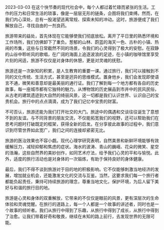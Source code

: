 2023-03-03
在这个快节奏的现代社会中，每个人都过着忙碌而紧张的生活。工作的压力和日常生活的琐事，像是一层层无形的链条，企图将我们束缚。然而，在我们内心深处，总有一股渴望逃离常规、探索未知的冲动。这时，旅游便成了我们解放自己，寻找自由的一剂良药。

旅游带来的益处，首先体现在它能够使我们彻底放松。离开了平日里的熟悉环境和工作场所，我们仿佛卸下了重负。葱郁的山林、蔚蓝的海天一色、古朴的小镇、热闹的市集，这些与日常截然不同的场景，令我们的心灵得到了极大的安慰。在寂静的山谷中聆听风的歌唱，在广阔的海面上追逐波浪的足迹，在小镇的咖啡馆里享受片刻的闲适，旅游不仅仅是对身体的休憩，更是对灵魂的抚慰。

旅游还是一次新知的积累，是人生教育的重要一课。通过旅行，我们可以接触到不同的文化传统、生活方式，甚至是迥异的思维模式。置身他乡，我们会发现即使语言不通，微笑和善意却是最美丽的通行证。我们了解到每一个地方都有各自的历史故事，每一座城市都有它独特的魅力。从博物馆的历史展品到市井中的民风民俗，从古老的建筑遗迹到大自然的绮丽风景，这一切都是我们认识世界、认识自己的宝贵机会。旅行中的点点滴滴，成为了我们记忆中宝贵的财富。

不可否认，旅游还能为我们打开社交的大门。旅途中的偶遇和交谈往往诞生了意想不到的友谊。与不同背景的朋友交流，不仅能拓宽我们的视野，还可以帮助我们在思考问题时打破既定的框架，获得全新的启发。在分享彼此故事的过程中，我们意识到尽管世界如此宽广，我们之间的连接却紧密无比。

旅游的医治效果也不容小觑。现代心理学研究表明，自然美景和新鲜环境能够有效缓解压力，减轻抑郁和焦虑的症状。海水的波涛、青山的巍峨、花朵的微笑、星空的浩瀚，这些自然界的美妙创作，如同艺术疗法，给予我们心灵的平和与愉悦。此外，适度的旅行活动也是对身体的一次锻炼，有助于保持良好的身体健康。

最后，我们不得不谈到旅游对于目的地的积极影响。它不仅能够刺激当地经济的发展，增加就业机会，还能激发文化的交流与互鉴。当然，这要求我们每一个旅行者都能负起责任，秉持可持续旅游的理念，尊重当地文化，保护环境，为后人留下美好与和谐的旅行目的地。

旅游是心灵和身体的双重解放，它带来的不仅仅是眼前的风景，更有深层次的生命体验和灵魂觉醒。在旅行的道路上，每一个人都是一个故事的讲述者，同时也是一个故事的倾听者。我们从旅行中得到了乐趣，从旅行中得到了成长，从旅行中得到了治愈。让我们带着好奇和敬畏，继续在未知的路上前行，去发现世界的无限可能。